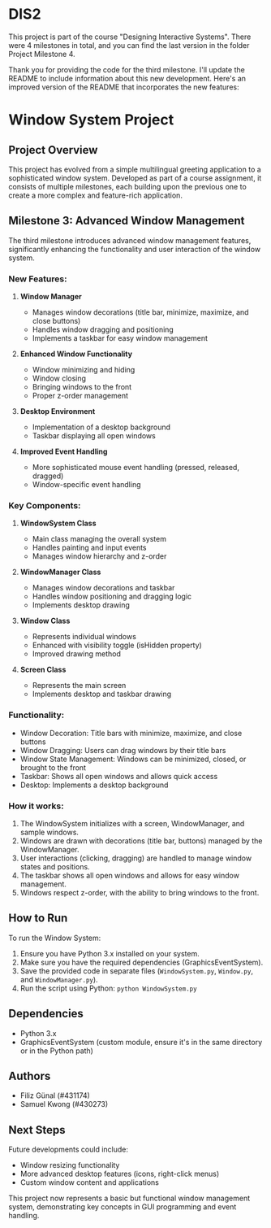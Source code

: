 # DIS2
This project is part of the course "Designing Interactive Systems".
There were 4 milestones in total, and you can find the last version in the folder Project Milestone 4.

Thank you for providing the code for the third milestone. I'll update the README to include information about this new development. Here's an improved version of the README that incorporates the new features:

# Window System Project

## Project Overview

This project has evolved from a simple multilingual greeting application to a sophisticated window system. Developed as part of a course assignment, it consists of multiple milestones, each building upon the previous one to create a more complex and feature-rich application.

## Milestone 3: Advanced Window Management

The third milestone introduces advanced window management features, significantly enhancing the functionality and user interaction of the window system.

### New Features:

1. **Window Manager**
   - Manages window decorations (title bar, minimize, maximize, and close buttons)
   - Handles window dragging and positioning
   - Implements a taskbar for easy window management

2. **Enhanced Window Functionality**
   - Window minimizing and hiding
   - Window closing
   - Bringing windows to the front
   - Proper z-order management

3. **Desktop Environment**
   - Implementation of a desktop background
   - Taskbar displaying all open windows

4. **Improved Event Handling**
   - More sophisticated mouse event handling (pressed, released, dragged)
   - Window-specific event handling

### Key Components:

1. **WindowSystem Class**
   - Main class managing the overall system
   - Handles painting and input events
   - Manages window hierarchy and z-order

2. **WindowManager Class**
   - Manages window decorations and taskbar
   - Handles window positioning and dragging logic
   - Implements desktop drawing

3. **Window Class**
   - Represents individual windows
   - Enhanced with visibility toggle (isHidden property)
   - Improved drawing method

4. **Screen Class**
   - Represents the main screen
   - Implements desktop and taskbar drawing

### Functionality:
- Window Decoration: Title bars with minimize, maximize, and close buttons
- Window Dragging: Users can drag windows by their title bars
- Window State Management: Windows can be minimized, closed, or brought to the front
- Taskbar: Shows all open windows and allows quick access
- Desktop: Implements a desktop background

### How it works:
1. The WindowSystem initializes with a screen, WindowManager, and sample windows.
2. Windows are drawn with decorations (title bar, buttons) managed by the WindowManager.
3. User interactions (clicking, dragging) are handled to manage window states and positions.
4. The taskbar shows all open windows and allows for easy window management.
5. Windows respect z-order, with the ability to bring windows to the front.

## How to Run

To run the Window System:
1. Ensure you have Python 3.x installed on your system.
2. Make sure you have the required dependencies (GraphicsEventSystem).
3. Save the provided code in separate files (`WindowSystem.py`, `Window.py`, and `WindowManager.py`).
4. Run the script using Python: `python WindowSystem.py`

## Dependencies
- Python 3.x
- GraphicsEventSystem (custom module, ensure it's in the same directory or in the Python path)

## Authors
- Filiz Günal (#431174)
- Samuel Kwong (#430273)

## Next Steps
Future developments could include:
- Window resizing functionality
- More advanced desktop features (icons, right-click menus)
- Custom window content and applications

This project now represents a basic but functional window management system, demonstrating key concepts in GUI programming and event handling.
